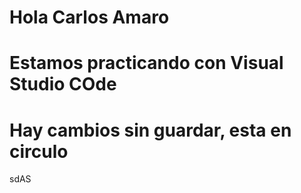 # Hola Carlos Amaro
# Estamos practicando con Visual Studio COde
# Hay cambios sin guardar, esta en circulo
sdAS
